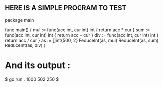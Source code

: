 ## HERE IS A SIMPLE PROGRAM TO TEST

package main

func main() {
mul := func(acc int, cur int) int {
return acc \* cur
}
sum := func(acc int, cur int) int {
return acc + cur
}
div := func(acc int, cur int) int {
return acc / cur
}
as := []int{500, 2}
ReduceInt(as, mul)
ReduceInt(as, sum)
ReduceInt(as, div)
}

# And its output :

$ go run .
1000
502
250
$
